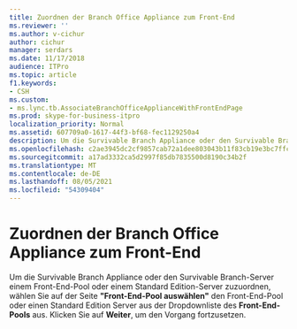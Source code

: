 ```yaml
---
title: Zuordnen der Branch Office Appliance zum Front-End
ms.reviewer: ''
ms.author: v-cichur
author: cichur
manager: serdars
ms.date: 11/17/2018
audience: ITPro
ms.topic: article
f1.keywords:
- CSH
ms.custom:
- ms.lync.tb.AssociateBranchOfficeApplianceWithFrontEndPage
ms.prod: skype-for-business-itpro
localization_priority: Normal
ms.assetid: 607709a0-1617-44f3-bf68-fec1129250a4
description: Um die Survivable Branch Appliance oder den Survivable Branch-Server einem Front-End-Pool oder einem Standard Edition-Server zuzuordnen, wählen Sie auf der Seite "Front-End-Pool auswählen" den Front-End-Pool oder einen Standard Edition Server aus der Dropdownliste des Front-End-Pools aus. Klicken Sie auf Weiter, um den Vorgang fortzusetzen.
ms.openlocfilehash: c2ae3945dc2cf9857cab72a1dee803043b11f83cb19e3bc7ffc8096dfd378903
ms.sourcegitcommit: a17ad3332ca5d2997f85db7835500d8190c34b2f
ms.translationtype: MT
ms.contentlocale: de-DE
ms.lasthandoff: 08/05/2021
ms.locfileid: "54309404"
---
```

# <a name="associate-branch-office-appliance-with-front-end"></a>Zuordnen der Branch Office Appliance zum Front-End
 
Um die Survivable Branch Appliance oder den Survivable Branch-Server einem Front-End-Pool oder einem Standard Edition-Server zuzuordnen, wählen Sie auf der Seite **"Front-End-Pool auswählen"** den Front-End-Pool oder einen Standard Edition Server aus der Dropdownliste des **Front-End-Pools** aus. Klicken Sie auf **Weiter**, um den Vorgang fortzusetzen.
  

